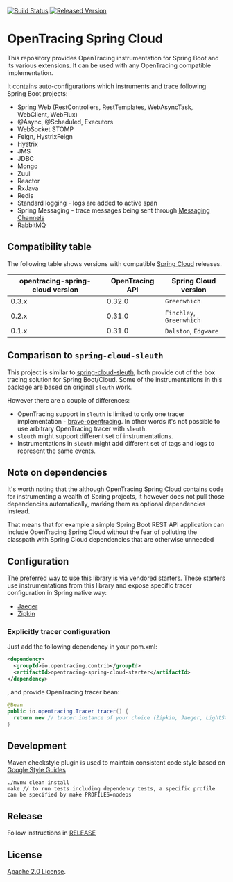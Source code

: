 [![Build Status][ci-img]][ci] [![Released Version][maven-img]][maven]

# OpenTracing Spring Cloud
This repository provides OpenTracing instrumentation for Spring Boot and its various extensions. It can be used with any OpenTracing
compatible implementation.

It contains auto-configurations which instruments and trace following Spring Boot projects:
* Spring Web (RestControllers, RestTemplates, WebAsyncTask, WebClient, WebFlux)
* @Async, @Scheduled, Executors
* WebSocket STOMP
* Feign, HystrixFeign
* Hystrix
* JMS
* JDBC
* Mongo
* Zuul
* Reactor
* RxJava
* Redis
* Standard logging - logs are added to active span
* Spring Messaging - trace messages being sent through [Messaging Channels](https://docs.spring.io/spring-integration/reference/html/#messaging-channels-section)
* RabbitMQ

## Compatibility table

The following table shows versions with compatible [Spring Cloud](http://projects.spring.io/spring-cloud/) releases.

opentracing-spring-cloud version | OpenTracing API | Spring Cloud version
--- | --- | ---
0.3.x | 0.32.0 | `Greenwhich`
0.2.x | 0.31.0 | `Finchley`, `Greenwhich`
0.1.x | 0.31.0 | `Dalston`, `Edgware`


## Comparison to `spring-cloud-sleuth`
This project is similar to [spring-cloud-sleuth](https://github.com/spring-cloud/spring-cloud-sleuth), 
both provide out of the box tracing solution for Spring Boot/Cloud. Some of the instrumentations in this 
package are based on original `sleuth` work.

However there are a couple of differences:
* OpenTracing support in `sleuth` is limited to only one tracer implementation - [brave-opentracing](https://github.com/openzipkin-contrib/brave-opentracing). In other words it's not possible to use arbitrary OpenTracing tracer with `sleuth`.
* `sleuth` might support different set of instrumentations.
* Instrumentations in `sleuth` might add different set of tags and logs to represent the same events.

## Note on dependencies

It's worth noting that the although OpenTracing Spring Cloud contains code for instrumenting a wealth of Spring projects, 
it however does not pull those dependencies automatically, marking them as optional dependencies instead.

That means that for example a simple Spring Boot REST API application can include OpenTracing Spring Cloud without the fear
of polluting the classpath with Spring Cloud dependencies that are otherwise unneeded   

## Configuration

The preferred way to use this library is via vendored starters. These starters use 
instrumentations from this library and expose specific tracer configuration in Spring
native way:

* [Jaeger](https://github.com/opentracing-contrib/java-spring-jaeger)
* [Zipkin](https://github.com/opentracing-contrib/java-spring-zipkin)

### Explicitly tracer configuration

Just add the following dependency in your pom.xml:
```xml
<dependency>
  <groupId>io.opentracing.contrib</groupId>
  <artifactId>opentracing-spring-cloud-starter</artifactId>
</dependency>
```
, and provide OpenTracing tracer bean:
```java
@Bean
public io.opentracing.Tracer tracer() {
  return new // tracer instance of your choice (Zipkin, Jaeger, LightStep)
}
```

## Development
Maven checkstyle plugin is used to maintain consistent code style based on [Google Style Guides](https://github.com/google/styleguide)

```shell
./mvnw clean install
make // to run tests including dependency tests, a specific profile can be specified by make PROFILES=nodeps
```

## Release
Follow instructions in [RELEASE](RELEASE.md)

   [ci-img]: https://travis-ci.org/opentracing-contrib/java-spring-cloud.svg?branch=master
   [ci]: https://travis-ci.org/opentracing-contrib/java-spring-cloud
   [maven-img]: https://img.shields.io/maven-central/v/io.opentracing.contrib/opentracing-spring-cloud.svg?maxAge=2592000
   [maven]: http://search.maven.org/#search%7Cga%7C1%7Copentracing-spring-cloud

## License

[Apache 2.0 License](./LICENSE).
